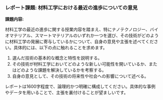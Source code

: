 ### レポート課題: 材料工学における最近の進歩についての意見

**課題内容:**

材料工学の最近の進歩に関する授業内容を踏まえ、特にナノテクノロジー、バイオマテリアル、スマートマテリアルのいずれか一つを選び、その技術がどのように材料工学の発展に寄与しているかについて、自身の意見や主張を述べてください。具体的には、以下の点に触れることを求めます。

1. 選んだ技術の基本的な概念と特性を説明する。
2. その技術が材料工学においてどのような新しい可能性を開いているか、またはどのような課題を解決しているかを考察する。
3. 自身の意見として、その技術の将来性や社会への影響について述べる。

レポートは1600字程度で、論理的かつ明確に構成してください。具体的な事例やデータを用いることで、主張を裏付けることが望ましいです。